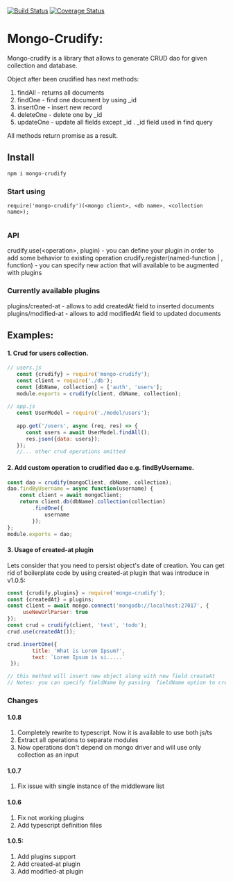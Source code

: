 [![Build Status](https://travis-ci.org/Stioneq/mongo-crudify.svg?branch=master)](https://travis-ci.org/Stioneq/mongo-crudify)
[![Coverage Status](https://coveralls.io/repos/github/Stioneq/mongo-crudify/badge.svg)](https://coveralls.io/github/Stioneq/mongo-crudify)
# Mongo-Crudify:
Mongo-crudify is a library that allows to generate CRUD dao for given collection and database.

Object after been crudified has next methods:  
1) findAll - returns all documents
2) findOne - find one document by using _id
3) insertOne - insert new record
4) deleteOne - delete one by _id
5) updateOne - update all fields except _id . _id field used in find query

All methods return promise as a result.


## Install
```js
npm i mongo-crudify
```

### Start using
```
require('mongo-crudify')(<mongo client>, <db name>, <collection name>);


```

### API

crudify.use(<operation\>, plugin) - you can define your plugin in order to add some behavior to existing operation
crudify.register(named-function | <operation-name>, function) - you can specify new action that will available to 
be augmented with plugins

### Currently available plugins
plugins/created-at - allows to add createdAt field to inserted documents
plugins/modified-at - allows to add modifiedAt field to updated documents

## Examples:
#### 1.  Crud for users collection. 
```js
// users.js
   const {crudify} = require('mongo-crudify');
   const client = require('./db');
   const [dbName, collection] = ['auth', 'users'];
   module.exports = crudify(client, dbName, collection);
   
// app.js
   const UserModel = require('./model/users');
   
   app.get('/users', async (req, res) => {
      const users = await UserModel.findAll();
      res.json({data: users});
   });
   //... other crud operations omitted
```   
#### 2.  Add custom operation to crudified dao e.g. findByUsername.
```js
const dao = crudify(mongoClient, dbName, collection);
dao.findByUsername = async function(username) {
    const client = await mongoClient;
    return client.db(dbName).collection(collection)
        .findOne({
            username
        });
};
module.exports = dao;
```

#### 3. Usage of created-at plugin
Lets consider that you need to persist object's date of creation. You can get rid of boilerplate code by using
created-at plugin that was introduce in v1.0.5:

```javascript
const {crudify,plugins} = require('mongo-crudify');
const {createdAt} = plugins;
const client = await mongo.connect('mongodb://localhost:27017', {
     useNewUrlParser: true
});
const crud = crudify(client, 'test', 'todo');
crud.use(createdAt());

crud.insertOne({
        title: 'What is Lorem Ipsum?',
        text: `Lorem Ipsum is si.....`
 });

// this method will insert new object along with new field createAt
// Notes: you can specify fieldName by passing  fieldName option to createdAt {fieldName: myDateField}


```
 
### Changes
#### 1.0.8
1) Completely rewrite to typescript. Now it is available to use both js/ts
2) Extract all operations to separate modules
3) Now operations don't depend on mongo driver and will use only collection as an input
#### 1.0.7
1) Fix issue with single instance of the middleware list
#### 1.0.6
1) Fix not working plugins
2) Add typescript definition files
#### 1.0.5:
1) Add plugins support
2) Add created-at plugin
3) Add modified-at plugin 
